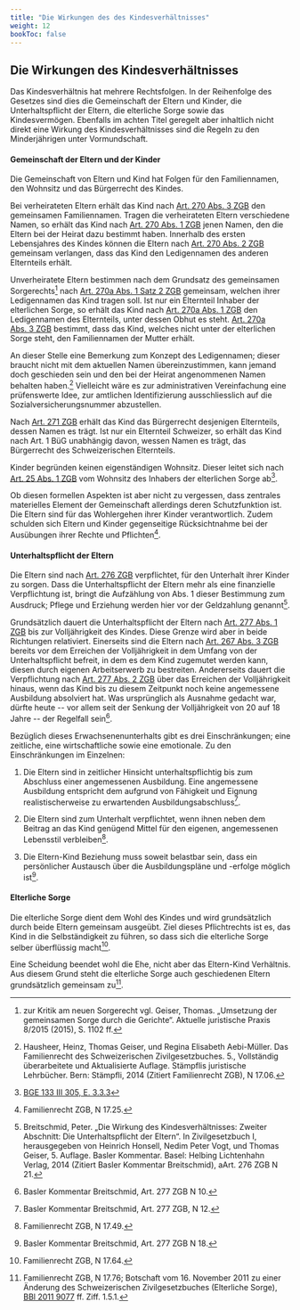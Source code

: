 ```yaml
---
title: "Die Wirkungen des des Kindesverhältnisses"
weight: 12
bookToc: false
---
```


## Die Wirkungen des Kindesverhältnisses

Das Kindesverhältnis hat mehrere Rechtsfolgen. In der Reihenfolge des
Gesetzes sind dies die Gemeinschaft der Eltern und Kinder, die
Unterhaltspflicht der Eltern, die elterliche Sorge sowie das
Kindesvermögen. Ebenfalls im achten Titel geregelt aber inhaltlich nicht
direkt eine Wirkung des Kindesverhältnisses sind die Regeln zu den
Minderjährigen unter Vormundschaft.

#### Gemeinschaft der Eltern und der Kinder

Die Gemeinschaft von Eltern und Kind hat Folgen für den Familiennamen,
den Wohnsitz und das Bürgerrecht des Kindes.

Bei verheirateten Eltern erhält das Kind nach [Art. 270 Abs. 3
ZGB](https://www.fedlex.admin.ch/eli/cc/24/233_245_233/de#art_270) den 
gemeinsamen Familiennamen. Tragen die verheirateten Eltern verschiedene
Namen, so erhält das Kind nach [Art. 270 Abs. 1
ZGB](https://www.fedlex.admin.ch/eli/cc/24/233_245_233/de#art_270) jenen
Namen, den die Eltern bei der Heirat dazu bestimmt haben. Innerhalb des
ersten Lebensjahres des Kindes können die Eltern nach [Art. 270 Abs. 2
ZGB](https://www.fedlex.admin.ch/eli/cc/24/233_245_233/de#art_270)
gemeinsam verlangen, dass das Kind den Ledigennamen des anderen 
Elternteils erhält.

Unverheiratete Eltern bestimmen nach dem Grundsatz des gemeinsamen
Sorgerechts[^1] nach [Art. 270a Abs. 1 Satz 2
ZGB](https://www.fedlex.admin.ch/eli/cc/24/233_245_233/de#art_270_a)
gemeinsam, welchen ihrer Ledigennamen das Kind tragen soll. Ist nur ein
Elternteil Inhaber der elterlichen Sorge, so erhält das Kind nach
[Art. 270a Abs. 1
ZGB](https://www.fedlex.admin.ch/eli/cc/24/233_245_233/de#art_270_a) 
den Ledigennamen des Elternteils, unter dessen Obhut es steht.
[Art. 270a Abs. 3
ZGB](https://www.fedlex.admin.ch/eli/cc/24/233_245_233/de#art_270_a)
bestimmt, dass das Kind, welches nicht unter der
elterlichen Sorge steht, den Familiennamen der Mutter erhält.

An dieser Stelle eine Bemerkung zum Konzept des Ledigennamen; dieser
braucht nicht mit dem aktuellen Namen übereinzustimmen, kann jemand doch
geschieden sein und den bei der Heirat angenommenen Namen behalten
haben.[^2] Vielleicht wäre es zur administrativen Vereinfachung eine
prüfenswerte Idee, zur amtlichen Identifizierung ausschliesslich auf die
Sozialversicherungsnummer abzustellen.

Nach [Art. 271
ZGB](https://www.fedlex.admin.ch/eli/cc/24/233_245_233/de#art_271)
erhält das Kind das Bürgerrecht desjenigen Elternteils, dessen Namen es
trägt. Ist nur ein Elternteil Schweizer, so erhält das Kind nach Art. 1
BüG unabhängig davon, wessen Namen es trägt, das Bürgerrecht des
Schweizerischen Elternteils.

Kinder begründen keinen eigenständigen Wohnsitz. Dieser leitet sich nach
[Art. 25 Abs. 1
ZGB](https://www.fedlex.admin.ch/eli/cc/24/233_245_233/de#art_25) vom
Wohnsitz des Inhabers der elterlichen Sorge ab[^3].

Ob diesen formellen Aspekten ist aber nicht zu vergessen, dass zentrales
materielles Element der Gemeinschaft allerdings deren Schutzfunktion
ist. Die Eltern sind für das Wohlergehen ihrer Kinder verantwortlich.
Zudem schulden sich Eltern und Kinder gegenseitige Rücksichtnahme bei
der Ausübungen ihrer Rechte und Pflichten[^4].

#### Unterhaltspflicht der Eltern

Die Eltern sind nach [Art. 276
ZGB](https://www.fedlex.admin.ch/eli/cc/24/233_245_233/de#art_276)
verpflichtet, für den Unterhalt ihrer Kinder zu sorgen. Dass die
Unterhaltspflicht der Eltern mehr als eine finanzielle Verpflichtung
ist, bringt die Aufzählung von Abs. 1 dieser Bestimmung zum Ausdruck;
Pflege und Erziehung werden hier vor der Geldzahlung genannt[^5].

Grundsätzlich dauert die Unterhaltspflicht der Eltern nach [Art. 277
Abs. 1
ZGB](https://www.fedlex.admin.ch/eli/cc/24/233_245_233/de#art_277) bis
zur Volljährigkeit des Kindes. Diese Grenze wird aber in beide
Richtungen relativiert. Einerseits sind die Eltern nach [Art. 267 
Abs. 3
ZGB](https://www.fedlex.admin.ch/eli/cc/24/233_245_233/de#art_276)
bereits vor dem Erreichen der Volljährigkeit in dem Umfang von der
Unterhaltspflicht befreit, in dem es dem Kind zugemutet werden 
kann, diesen durch eigenen Arbeitserwerb zu bestreiten. Andererseits
dauert die Verpflichtung nach [Art. 277 Abs. 2
ZGB](https://www.fedlex.admin.ch/eli/cc/24/233_245_233/de#art_277) über
das Erreichen der Volljährigkeit hinaus, wenn das Kind bis zu diesem
Zeitpunkt noch keine angemessene Ausbildung absolviert hat. Was
ursprünglich als Ausnahme gedacht war, dürfte heute -- vor allem seit
der Senkung der Volljährigkeit von 20 auf 18 Jahre -- der Regelfall
sein[^6]. 

Bezüglich dieses Erwachsenenunterhalts gibt es drei Einschränkungen;
eine zeitliche, eine wirtschaftliche sowie eine emotionale. Zu den
Einschränkungen im Einzelnen:

1.  Die Eltern sind in zeitlicher Hinsicht unterhaltspflichtig bis zum
    Abschluss einer angemessenen Ausbildung. Eine angemessene Ausbildung
    entspricht dem aufgrund von Fähigkeit und Eignung realistischerweise
    zu erwartenden Ausbildungsabschluss[^7].

2.  Die Eltern sind zum Unterhalt verpflichtet, wenn ihnen neben dem
    Beitrag an das Kind genügend Mittel für den eigenen, angemessenen
    Lebensstil verbleiben[^8].

3.  Die Eltern-Kind Beziehung muss soweit belastbar sein, dass ein
    persönlicher Austausch über die Ausbildungspläne und -erfolge
    möglich ist[^9].

#### Elterliche Sorge

Die elterliche Sorge dient dem Wohl des Kindes und wird grundsätzlich
durch beide Eltern gemeinsam ausgeübt. Ziel dieses Pflichtrechts ist es,
das Kind in die Selbständigkeit zu führen, so dass sich die elterliche
Sorge selber überflüssig macht[^10].

Eine Scheidung beendet wohl die Ehe, nicht aber das Eltern-Kind
Verhältnis. Aus diesem Grund steht die elterliche Sorge auch
geschiedenen Eltern grundsätzlich gemeinsam zu[^11].

[^1]: zur Kritik am neuen Sorgerecht vgl. Geiser, Thomas. „Umsetzung der gemeinsamen Sorge durch die Gerichte“. Aktuelle juristische Praxis 8/2015 (2015), S. 1102 ff.

[^2]: Hausheer, Heinz, Thomas Geiser, und Regina Elisabeth Aebi-Müller.
    Das Familienrecht des Schweizerischen Zivilgesetzbuches. 5.,
    Vollständig überarbeitete und Aktualisierte Auflage. Stämpflis
    juristische Lehrbücher. Bern: Stämpfli, 2014 (Zitiert Familienrecht
    ZGB),  N 17.06.

[^3]: [BGE 133 III 305, E. 3.3.3](http://relevancy.bger.ch/php/clir/http/index.php?highlight_docid=atf%3A%2F%2F133-III-305%3Ade&lang=de&type=show_document)

[^4]: Familienrecht ZGB, N 17.25.

[^5]: Breitschmid, Peter. „Die Wirkung des Kindesverhältnisses: Zweiter
    Abschnitt: Die Unterhaltspflicht der Eltern“. In Zivilgesetzbuch I,
    herausgegeben von Heinrich Honsell, Nedim Peter Vogt, und Thomas
    Geiser, 5. Auflage. Basler Kommentar. Basel: Helbing Lichtenhahn
    Verlag, 2014 (Zitiert Basler Kommentar Breitschmid),  aArt. 276 ZGB N 21.

[^6]: Basler Kommentar Breitschmid, Art. 277 ZGB N 10.

[^7]: Basler Kommentar Breitschmid, Art. 277 ZGB, N 12.

[^8]: Familienrecht ZGB, N 17.49.

[^9]: Basler Kommentar Breitschmid, Art. 277 ZGB N 18.

[^10]: Familienrecht ZGB, N 17.64.

[^11]: Familienrecht ZGB, N 17.76; Botschaft vom 16. November 2011 zu
    einer Änderung des Schweizerischen Zivilgesetzbuches (Elterliche
    Sorge), [BBl 2011 9077](https://bundesblatt.weblaw.ch/?method=dump&bbl_id=64133&format=pdf) ff. Ziff. 1.5.1.
